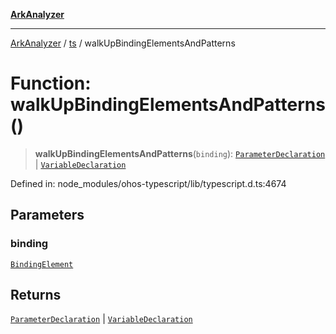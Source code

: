 [**ArkAnalyzer**](../../../../README.md)

***

[ArkAnalyzer](../../../../globals.md) / [ts](../README.md) / walkUpBindingElementsAndPatterns

# Function: walkUpBindingElementsAndPatterns()

> **walkUpBindingElementsAndPatterns**(`binding`): [`ParameterDeclaration`](../interfaces/ParameterDeclaration.md) \| [`VariableDeclaration`](../interfaces/VariableDeclaration.md)

Defined in: node\_modules/ohos-typescript/lib/typescript.d.ts:4674

## Parameters

### binding

[`BindingElement`](../interfaces/BindingElement.md)

## Returns

[`ParameterDeclaration`](../interfaces/ParameterDeclaration.md) \| [`VariableDeclaration`](../interfaces/VariableDeclaration.md)
